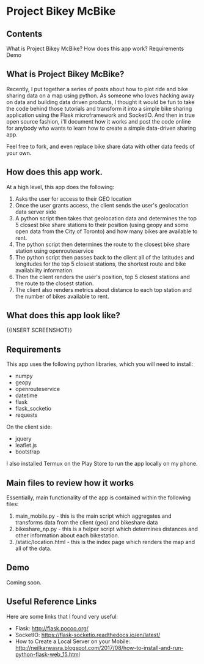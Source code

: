 # Project Bikey McBike

## Contents
What is Project Bikey McBike?
How does this app work?
Requirements
Demo


## What is Project Bikey McBike?

Recently, I put together a series of posts about how to plot ride and bike sharing data on a map using python. As someone who loves hacking away on data and building data driven products, I thought it would be fun to take the code behind those tutorials and transform it into a simple bike sharing application using the Flask microframework and SocketIO. And then in true open source fashion, i'll document how it works and post the code online for anybody who wants to learn how to create a simple data-driven sharing app. 

Feel free to fork, and even replace bike share data with other data feeds of your own. 

## How does this app work. 

At a high level, this app does the following:

1. Asks the user for access to their GEO location
2. Once the user grants access, the client sends the user's geolocation data server side 
3. A python script then takes that geolocation data and determines the top 5 closest bike share stations to their position (using geopy and some open data from the City of Toronto) and how many bikes are available to rent.
4. The python script then determines the route to the closest bike share station using openrouteservice
5. The python script then passes back to the client all of the latitudes and longitudes for the top 5 closest stations, the shortest route and bike availability information. 
6. Then the client renders the user's position, top 5 closest stations and the route to the closest station. 
7. The client also renders metrics about distance to each top station and the number of bikes available to rent.

## What does this app look like?

{{INSERT SCREENSHOT}}

## Requirements

This app uses the following python libraries, which you will need to install:

- numpy
- geopy
- openrouteservice
- datetime
- flask
- flask_socketio
- requests

On the client side:

- jquery
- leaflet.js
- bootstrap

I also installed Termux on the Play Store to run the app locally on my phone.

## Main files to review how it works

Essentially, main functionality of the app is contained within the following files:

1. main_mobile.py - this is the main script which aggregates and transforms data from the client (geo) and bikeshare data
2. bikeshare_np.py - this is a helper script which determines distances and other information about each bikestation.
3. /static/location.html - this is the index page which renders the map and all of the data.

## Demo

Coming soon.


## Useful Reference Links

Here are some links that I found very useful:

- Flask: http://flask.pocoo.org/
- SocketIO: https://flask-socketio.readthedocs.io/en/latest/
- How to Create a Local Server on your Mobile: http://neilkarwasra.blogspot.com/2017/08/how-to-install-and-run-python-flask-web_15.html








